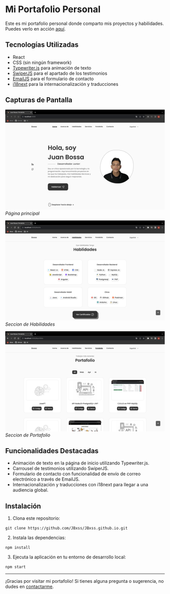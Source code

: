 # Mi Portafolio Personal

Este es mi portafolio personal donde comparto mis proyectos y habilidades. Puedes verlo en acción [aquí](https://jbxss.github.io/).

## Tecnologías Utilizadas

- React
- CSS (sin ningún framework)
- [Typewriter.js](https://github.com/tameemsafi/typewriterjs) para animación de texto
- [SwiperJS](https://swiperjs.com/) para el apartado de los testimonios
- [EmailJS](https://www.emailjs.com/) para el formulario de contacto
- [i18next](https://www.i18next.com/) para la internacionalización y traducciones

## Capturas de Pantalla

![Captura de Pantalla 1](./public/img/screenshot1.png)
*Página principal*

![Captura de Pantalla 2](./public/img/screenshot2.png)
*Seccion de Habilidades*

![Captura de Pantalla 3](./public/img/screenshot3.png)
*Seccion de Portafolio*

## Funcionalidades Destacadas

- Animación de texto en la página de inicio utilizando Typewriter.js.
- Carrousel de testimonios utilizando SwiperJS.
- Formulario de contacto con funcionalidad de envío de correo electrónico a través de EmailJS.
- Internacionalización y traducciones con i18next para llegar a una audiencia global.

## Instalación

1. Clona este repositorio:

```
git clone https://github.com/JBxss/JBxss.github.io.git
```

2. Instala las dependencias:

```
npm install
```

3. Ejecuta la aplicación en tu entorno de desarrollo local:

```
npm start
```

---

¡Gracias por visitar mi portafolio! Si tienes alguna pregunta o sugerencia, no dudes en [contactarme](https://jbxss.github.io/#contact).
